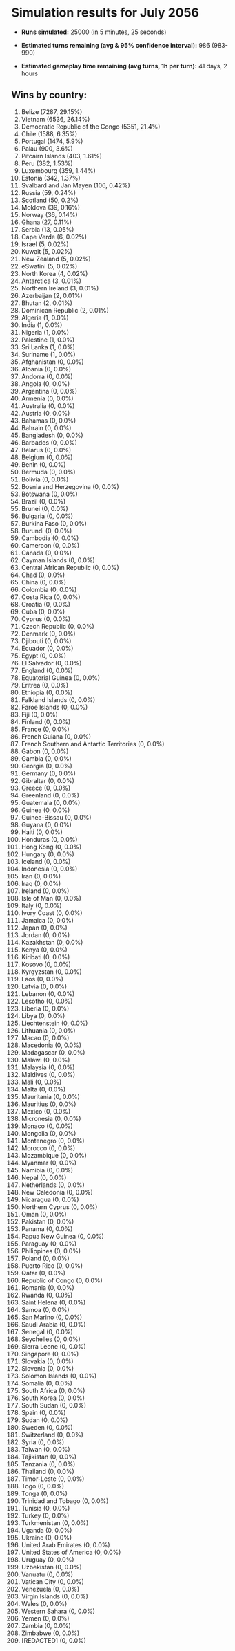 # Simulation results for July 2056

* **Runs simulated:** 25000 (in 5 minutes, 25 seconds)

* **Estimated turns remaining (avg & 95% confidence interval):** 986 (983-990)

* **Estimated gameplay time remaining (avg turns, 1h per turn):** 41 days, 2 hours

## Wins by country:
1. Belize (7287, 29.15%)
2. Vietnam (6536, 26.14%)
3. Democratic Republic of the Congo (5351, 21.4%)
4. Chile (1588, 6.35%)
5. Portugal (1474, 5.9%)
6. Palau (900, 3.6%)
7. Pitcairn Islands (403, 1.61%)
8. Peru (382, 1.53%)
9. Luxembourg (359, 1.44%)
10. Estonia (342, 1.37%)
11. Svalbard and Jan Mayen (106, 0.42%)
12. Russia (59, 0.24%)
13. Scotland (50, 0.2%)
14. Moldova (39, 0.16%)
15. Norway (36, 0.14%)
16. Ghana (27, 0.11%)
17. Serbia (13, 0.05%)
18. Cape Verde (6, 0.02%)
19. Israel (5, 0.02%)
20. Kuwait (5, 0.02%)
21. New Zealand (5, 0.02%)
22. eSwatini (5, 0.02%)
23. North Korea (4, 0.02%)
24. Antarctica (3, 0.01%)
25. Northern Ireland (3, 0.01%)
26. Azerbaijan (2, 0.01%)
27. Bhutan (2, 0.01%)
28. Dominican Republic (2, 0.01%)
29. Algeria (1, 0.0%)
30. India (1, 0.0%)
31. Nigeria (1, 0.0%)
32. Palestine (1, 0.0%)
33. Sri Lanka (1, 0.0%)
34. Suriname (1, 0.0%)
35. Afghanistan (0, 0.0%)
36. Albania (0, 0.0%)
37. Andorra (0, 0.0%)
38. Angola (0, 0.0%)
39. Argentina (0, 0.0%)
40. Armenia (0, 0.0%)
41. Australia (0, 0.0%)
42. Austria (0, 0.0%)
43. Bahamas (0, 0.0%)
44. Bahrain (0, 0.0%)
45. Bangladesh (0, 0.0%)
46. Barbados (0, 0.0%)
47. Belarus (0, 0.0%)
48. Belgium (0, 0.0%)
49. Benin (0, 0.0%)
50. Bermuda (0, 0.0%)
51. Bolivia (0, 0.0%)
52. Bosnia and Herzegovina (0, 0.0%)
53. Botswana (0, 0.0%)
54. Brazil (0, 0.0%)
55. Brunei (0, 0.0%)
56. Bulgaria (0, 0.0%)
57. Burkina Faso (0, 0.0%)
58. Burundi (0, 0.0%)
59. Cambodia (0, 0.0%)
60. Cameroon (0, 0.0%)
61. Canada (0, 0.0%)
62. Cayman Islands (0, 0.0%)
63. Central African Republic (0, 0.0%)
64. Chad (0, 0.0%)
65. China (0, 0.0%)
66. Colombia (0, 0.0%)
67. Costa Rica (0, 0.0%)
68. Croatia (0, 0.0%)
69. Cuba (0, 0.0%)
70. Cyprus (0, 0.0%)
71. Czech Republic (0, 0.0%)
72. Denmark (0, 0.0%)
73. Djibouti (0, 0.0%)
74. Ecuador (0, 0.0%)
75. Egypt (0, 0.0%)
76. El Salvador (0, 0.0%)
77. England (0, 0.0%)
78. Equatorial Guinea (0, 0.0%)
79. Eritrea (0, 0.0%)
80. Ethiopia (0, 0.0%)
81. Falkland Islands (0, 0.0%)
82. Faroe Islands (0, 0.0%)
83. Fiji (0, 0.0%)
84. Finland (0, 0.0%)
85. France (0, 0.0%)
86. French Guiana (0, 0.0%)
87. French Southern and Antartic Territories (0, 0.0%)
88. Gabon (0, 0.0%)
89. Gambia (0, 0.0%)
90. Georgia (0, 0.0%)
91. Germany (0, 0.0%)
92. Gibraltar (0, 0.0%)
93. Greece (0, 0.0%)
94. Greenland (0, 0.0%)
95. Guatemala (0, 0.0%)
96. Guinea (0, 0.0%)
97. Guinea-Bissau (0, 0.0%)
98. Guyana (0, 0.0%)
99. Haiti (0, 0.0%)
100. Honduras (0, 0.0%)
101. Hong Kong (0, 0.0%)
102. Hungary (0, 0.0%)
103. Iceland (0, 0.0%)
104. Indonesia (0, 0.0%)
105. Iran (0, 0.0%)
106. Iraq (0, 0.0%)
107. Ireland (0, 0.0%)
108. Isle of Man (0, 0.0%)
109. Italy (0, 0.0%)
110. Ivory Coast (0, 0.0%)
111. Jamaica (0, 0.0%)
112. Japan (0, 0.0%)
113. Jordan (0, 0.0%)
114. Kazakhstan (0, 0.0%)
115. Kenya (0, 0.0%)
116. Kiribati (0, 0.0%)
117. Kosovo (0, 0.0%)
118. Kyrgyzstan (0, 0.0%)
119. Laos (0, 0.0%)
120. Latvia (0, 0.0%)
121. Lebanon (0, 0.0%)
122. Lesotho (0, 0.0%)
123. Liberia (0, 0.0%)
124. Libya (0, 0.0%)
125. Liechtenstein (0, 0.0%)
126. Lithuania (0, 0.0%)
127. Macao (0, 0.0%)
128. Macedonia (0, 0.0%)
129. Madagascar (0, 0.0%)
130. Malawi (0, 0.0%)
131. Malaysia (0, 0.0%)
132. Maldives (0, 0.0%)
133. Mali (0, 0.0%)
134. Malta (0, 0.0%)
135. Mauritania (0, 0.0%)
136. Mauritius (0, 0.0%)
137. Mexico (0, 0.0%)
138. Micronesia (0, 0.0%)
139. Monaco (0, 0.0%)
140. Mongolia (0, 0.0%)
141. Montenegro (0, 0.0%)
142. Morocco (0, 0.0%)
143. Mozambique (0, 0.0%)
144. Myanmar (0, 0.0%)
145. Namibia (0, 0.0%)
146. Nepal (0, 0.0%)
147. Netherlands (0, 0.0%)
148. New Caledonia (0, 0.0%)
149. Nicaragua (0, 0.0%)
150. Northern Cyprus (0, 0.0%)
151. Oman (0, 0.0%)
152. Pakistan (0, 0.0%)
153. Panama (0, 0.0%)
154. Papua New Guinea (0, 0.0%)
155. Paraguay (0, 0.0%)
156. Philippines (0, 0.0%)
157. Poland (0, 0.0%)
158. Puerto Rico (0, 0.0%)
159. Qatar (0, 0.0%)
160. Republic of Congo (0, 0.0%)
161. Romania (0, 0.0%)
162. Rwanda (0, 0.0%)
163. Saint Helena (0, 0.0%)
164. Samoa (0, 0.0%)
165. San Marino (0, 0.0%)
166. Saudi Arabia (0, 0.0%)
167. Senegal (0, 0.0%)
168. Seychelles (0, 0.0%)
169. Sierra Leone (0, 0.0%)
170. Singapore (0, 0.0%)
171. Slovakia (0, 0.0%)
172. Slovenia (0, 0.0%)
173. Solomon Islands (0, 0.0%)
174. Somalia (0, 0.0%)
175. South Africa (0, 0.0%)
176. South Korea (0, 0.0%)
177. South Sudan (0, 0.0%)
178. Spain (0, 0.0%)
179. Sudan (0, 0.0%)
180. Sweden (0, 0.0%)
181. Switzerland (0, 0.0%)
182. Syria (0, 0.0%)
183. Taiwan (0, 0.0%)
184. Tajikistan (0, 0.0%)
185. Tanzania (0, 0.0%)
186. Thailand (0, 0.0%)
187. Timor-Leste (0, 0.0%)
188. Togo (0, 0.0%)
189. Tonga (0, 0.0%)
190. Trinidad and Tobago (0, 0.0%)
191. Tunisia (0, 0.0%)
192. Turkey (0, 0.0%)
193. Turkmenistan (0, 0.0%)
194. Uganda (0, 0.0%)
195. Ukraine (0, 0.0%)
196. United Arab Emirates (0, 0.0%)
197. United States of America (0, 0.0%)
198. Uruguay (0, 0.0%)
199. Uzbekistan (0, 0.0%)
200. Vanuatu (0, 0.0%)
201. Vatican City (0, 0.0%)
202. Venezuela (0, 0.0%)
203. Virgin Islands (0, 0.0%)
204. Wales (0, 0.0%)
205. Western Sahara (0, 0.0%)
206. Yemen (0, 0.0%)
207. Zambia (0, 0.0%)
208. Zimbabwe (0, 0.0%)
209. [REDACTED] (0, 0.0%)
